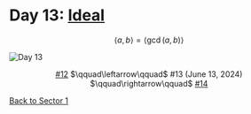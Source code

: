 # Day 13: [Ideal](https://en.wikipedia.org/wiki/Ideal_(ring_theory))

$$\langle a,b\rangle=\langle\gcd(a,b)\rangle$$

<picture><img alt="Day 13" src="0013.png"></picture>

<center><a href="0012.html">#12</a> $\qquad\leftarrow\qquad$ #13 (June 13, 2024) $\qquad\rightarrow\qquad$ <a href="0014.html">#14</a></center>

[Back to Sector 1](../0-63.md)